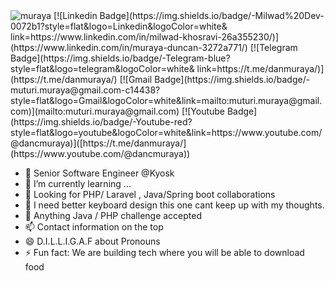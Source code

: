 <img src="https://komarev.com/ghpvc/?username=muraya" alt=muraya /> 
[![Linkedin Badge](https://img.shields.io/badge/-Milwad%20Dev-0072b1?style=flat&logo=Linkedin&logoColor=white&
link=https://www.linkedin.com/in/milwad-khosravi-26a355230/)](https://www.linkedin.com/in/muraya-duncan-3272a771/)
[![Telegram Badge](https://img.shields.io/badge/-Telegram-blue?style=flat&logo=telegram&logoColor=white&
link=https://t.me/danmuraya/)](https://t.me/danmuraya/)
[![Gmail Badge](https://img.shields.io/badge/-muturi.muraya@gmail.com-c14438?style=flat&logo=Gmail&logoColor=white&link=mailto:muturi.muraya@gmail.com)](mailto:muturi.muraya@gmail.com)
[![Youtube Badge](https://img.shields.io/badge/-Youtube-red?style=flat&logo=youtube&logoColor=white&link=https://www.youtube.com/@dancmuraya)]([https://t.me/danmuraya/](https://www.youtube.com/@dancmuraya))


- 🔭 Senior Software Engineer @Kyosk
- 🌱 I’m currently learning ...
- 👯 Looking for PHP/ Laravel , Java/Spring boot collaborations
- 🤔 I need better keyboard design this one cant keep up with my thoughts.
- 💬 Anything Java / PHP challenge accepted
- 📫 Contact information on the top
- 😄 D.I.L.L.I.G.A.F about Pronouns
- ⚡ Fun fact: We are building tech where you will be able to download food
